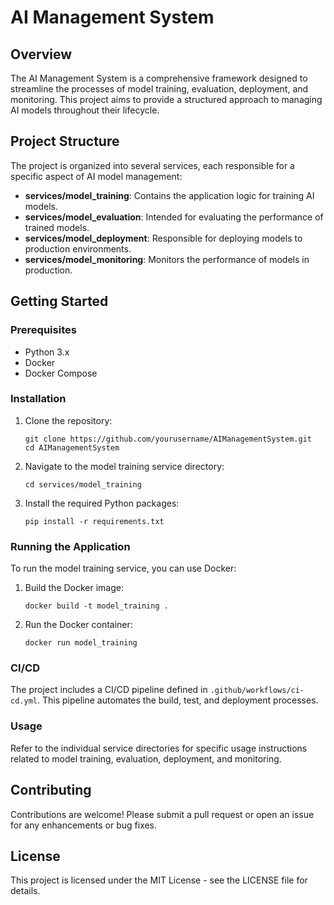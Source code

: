 # AI Management System

## Overview
The AI Management System is a comprehensive framework designed to streamline the processes of model training, evaluation, deployment, and monitoring. This project aims to provide a structured approach to managing AI models throughout their lifecycle.

## Project Structure
The project is organized into several services, each responsible for a specific aspect of AI model management:

- **services/model_training**: Contains the application logic for training AI models.
- **services/model_evaluation**: Intended for evaluating the performance of trained models.
- **services/model_deployment**: Responsible for deploying models to production environments.
- **services/model_monitoring**: Monitors the performance of models in production.

## Getting Started

### Prerequisites
- Python 3.x
- Docker
- Docker Compose

### Installation
1. Clone the repository:
   ```
   git clone https://github.com/yourusername/AIManagementSystem.git
   cd AIManagementSystem
   ```

2. Navigate to the model training service directory:
   ```
   cd services/model_training
   ```

3. Install the required Python packages:
   ```
   pip install -r requirements.txt
   ```

### Running the Application
To run the model training service, you can use Docker:
1. Build the Docker image:
   ```
   docker build -t model_training .
   ```

2. Run the Docker container:
   ```
   docker run model_training
   ```

### CI/CD
The project includes a CI/CD pipeline defined in `.github/workflows/ci-cd.yml`. This pipeline automates the build, test, and deployment processes.

### Usage
Refer to the individual service directories for specific usage instructions related to model training, evaluation, deployment, and monitoring.

## Contributing
Contributions are welcome! Please submit a pull request or open an issue for any enhancements or bug fixes.

## License
This project is licensed under the MIT License - see the LICENSE file for details.